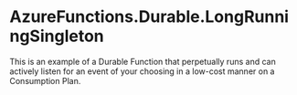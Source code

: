 # AzureFunctions.Durable.LongRunningSingleton

This is an example of a Durable Function that perpetually runs and can actively listen for an event of your choosing in a low-cost manner on a Consumption Plan.
